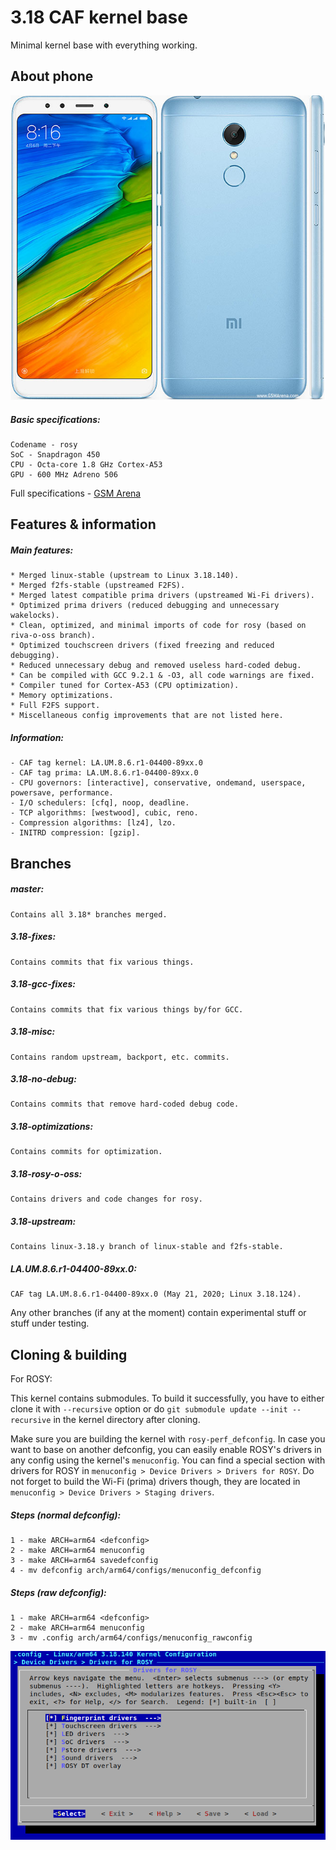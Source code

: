 # 3.18 CAF kernel base

Minimal kernel base with everything working.

## About phone

![phone](rosy.jpg)

##### Basic specifications:
```
Codename - rosy
SoC - Snapdragon 450
CPU - Octa-core 1.8 GHz Cortex-A53
GPU - 600 MHz Adreno 506
```

Full specifications - [GSM Arena](https://www.gsmarena.com/xiaomi_redmi_5-8768.php)

## Features & information

##### Main features:
```
* Merged linux-stable (upstream to Linux 3.18.140).
* Merged f2fs-stable (upstreamed F2FS).
* Merged latest compatible prima drivers (upstreamed Wi-Fi drivers).
* Optimized prima drivers (reduced debugging and unnecessary wakelocks).
* Clean, optimized, and minimal imports of code for rosy (based on riva-o-oss branch).
* Optimized touchscreen drivers (fixed freezing and reduced debugging).
* Reduced unnecessary debug and removed useless hard-coded debug.
* Can be compiled with GCC 9.2.1 & -O3, all code warnings are fixed.
* Compiler tuned for Cortex-A53 (CPU optimization).
* Memory optimizations.
* Full F2FS support.
* Miscellaneous config improvements that are not listed here.
```

##### Information:
```
- CAF tag kernel: LA.UM.8.6.r1-04400-89xx.0
- CAF tag prima: LA.UM.8.6.r1-04400-89xx.0
- CPU governors: [interactive], conservative, ondemand, userspace, powersave, performance.
- I/O schedulers: [cfq], noop, deadline.
- TCP algorithms: [westwood], cubic, reno.
- Compression algorithms: [lz4], lzo.
- INITRD compression: [gzip].
```

## Branches

##### master:
```
Contains all 3.18* branches merged.
```

##### 3.18-fixes:
```
Contains commits that fix various things.
```

##### 3.18-gcc-fixes:
```
Contains commits that fix various things by/for GCC.
```

##### 3.18-misc:
```
Contains random upstream, backport, etc. commits.
```

##### 3.18-no-debug:
```
Contains commits that remove hard-coded debug code.
```

##### 3.18-optimizations:
```
Contains commits for optimization.
```

##### 3.18-rosy-o-oss:
```
Contains drivers and code changes for rosy.
```

##### 3.18-upstream:
```
Contains linux-3.18.y branch of linux-stable and f2fs-stable.
```

##### LA.UM.8.6.r1-04400-89xx.0:
```
CAF tag LA.UM.8.6.r1-04400-89xx.0 (May 21, 2020; Linux 3.18.124).
```

Any other branches (if any at the moment) contain experimental stuff or stuff under testing.

## Cloning & building

For ROSY:

This kernel contains submodules. To build it successfully, you have to either clone it with `--recursive` option or do `git submodule update --init --recursive` in the kernel directory after cloning.

Make sure you are building the kernel with `rosy-perf_defconfig`. In case you want to base on another defconfig, you can easily enable ROSY's drivers in any config using the kernel's `menuconfig`. You can find a special section with drivers for ROSY in `menuconfig > Device Drivers > Drivers for ROSY`. Do not forget to build the Wi-Fi (prima) drivers though, they are located in `menuconfig > Device Drivers > Staging drivers`.

##### Steps (normal defconfig):
```
1 - make ARCH=arm64 <defconfig>
2 - make ARCH=arm64 menuconfig
3 - make ARCH=arm64 savedefconfig
4 - mv defconfig arch/arm64/configs/menuconfig_defconfig
```

##### Steps (raw defconfig):
```
1 - make ARCH=arm64 <defconfig>
2 - make ARCH=arm64 menuconfig
3 - mv .config arch/arm64/configs/menuconfig_rawconfig
```

![rosymenu](menu.png)
